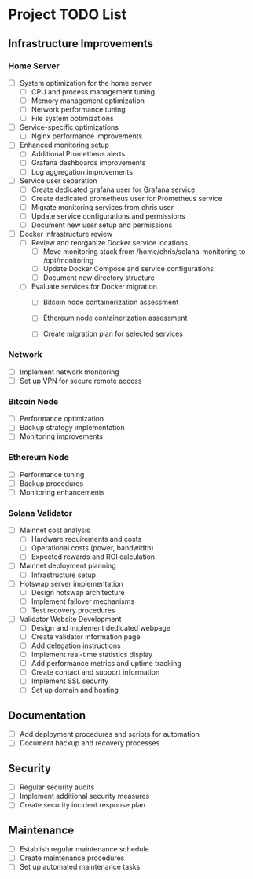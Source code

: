 # Project TODO List

## Infrastructure Improvements

### Home Server
- [ ] System optimization for the home server
  - [ ] CPU and process management tuning
  - [ ] Memory management optimization
  - [ ] Network performance tuning
  - [ ] File system optimizations
- [ ] Service-specific optimizations
  - [ ] Nginx performance improvements
- [ ] Enhanced monitoring setup
  - [ ] Additional Prometheus alerts
  - [ ] Grafana dashboards improvements
  - [ ] Log aggregation improvements
- [ ] Service user separation
  - [ ] Create dedicated grafana user for Grafana service
  - [ ] Create dedicated prometheus user for Prometheus service
  - [ ] Migrate monitoring services from chris user
  - [ ] Update service configurations and permissions
  - [ ] Document new user setup and permissions
- [ ] Docker infrastructure review
  - [ ] Review and reorganize Docker service locations
    - [ ] Move monitoring stack from /home/chris/solana-monitoring to /opt/monitoring
    - [ ] Update Docker Compose and service configurations
    - [ ] Document new directory structure
  - [ ] Evaluate services for Docker migration
    - [ ] Bitcoin node containerization assessment
    - [ ] Ethereum node containerization assessment
    - [ ] Create migration plan for selected services


### Network
- [ ] Implement network monitoring
- [ ] Set up VPN for secure remote access

### Bitcoin Node
- [ ] Performance optimization
- [ ] Backup strategy implementation
- [ ] Monitoring improvements

### Ethereum Node
- [ ] Performance tuning
- [ ] Backup procedures
- [ ] Monitoring enhancements

### Solana Validator
- [ ] Mainnet cost analysis
  - [ ] Hardware requirements and costs
  - [ ] Operational costs (power, bandwidth)
  - [ ] Expected rewards and ROI calculation
- [ ] Mainnet deployment planning
  - [ ] Infrastructure setup
- [ ] Hotswap server implementation
  - [ ] Design hotswap architecture
  - [ ] Implement failover mechanisms
  - [ ] Test recovery procedures
- [ ] Validator Website Development
  - [ ] Design and implement dedicated webpage
  - [ ] Create validator information page
  - [ ] Add delegation instructions
  - [ ] Implement real-time statistics display
  - [ ] Add performance metrics and uptime tracking
  - [ ] Create contact and support information
  - [ ] Implement SSL security
  - [ ] Set up domain and hosting

## Documentation
- [ ] Add deployment procedures and scripts for automation
- [ ] Document backup and recovery processes

## Security
- [ ] Regular security audits
- [ ] Implement additional security measures
- [ ] Create security incident response plan

## Maintenance
- [ ] Establish regular maintenance schedule
- [ ] Create maintenance procedures
- [ ] Set up automated maintenance tasks